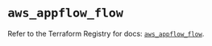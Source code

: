 # `aws_appflow_flow`

Refer to the Terraform Registry for docs: [`aws_appflow_flow`](https://registry.terraform.io/providers/hashicorp/aws/6.4.0/docs/resources/appflow_flow).

